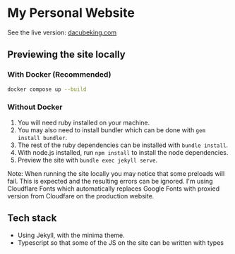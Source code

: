 # My Personal Website

See the live version:
[dacubeking.com](https://dacubeking.com)

## Previewing the site locally

### With Docker (Recommended)

```bash
docker compose up --build
```

### Without Docker

1. You will need ruby installed on your machine.
2. You may also need to install bundler which can be done with `gem install bundler`.
3. The rest of the ruby dependencies can be installed with `bundle install`.
4. With node.js installed, run `npm install` to install the node dependencies.
5. Preview the site with `bundle exec jekyll serve`.

Note: When running the site locally you may notice that some preloads will fail. This is expected and the resulting errors can be ignored. I'm using Cloudflare Fonts which automatically replaces Google Fonts with proxied version from Cloudfare on the production website. 
## Tech stack

- Using Jekyll, with the minima theme.
- Typescript so that some of the JS on the site can be written with types

